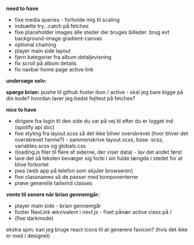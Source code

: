 

**need to have**
* fixe media queries - forholde mig til scaling
* indsætte try...catch på fetches
* fixe placeholder images alle steder der bruges billeder. brug evt background-image gradient-canvas
* optional chaining
* player main side layout
* fjern kategorier fra album detaljevisning
* fix scroll på album details
* fix navbar home page active link

**undersøge selv:**

**spørge brian:**
pushe til github
footer ikon / active - skal jeg bare kigge på din kode?
hvordan laver jeg bedst fejltest på fetches?

**nice to have**
* dirigere fra login til den side du var på vej til efter du er logget ind (spotify api doc)
* fixe styling fra layout.scss så det ikke bliver overskrevet (hvor bliver det overskrevet henne?) - sammenskrive layout.scss, base.	scss, variables.scss og globals.css
* (loading.js filer til flere af siderne, der viser data) - lav det andet først
* lave det så teksten bevæger sig forbi i sin fulde længde i stedet for at blive forkortet
* pwa (web app på telefon som skjuler browseren)
* fixe classnames så de passer med komponenterne
* prøve generelle tailwind classes

**vente til senere når brian gennemgår:**
* player main side - brian gennemgår
* footer NavLink ækvivalent i next.js - fixet pånær active class på /
* (fixe darkmode)

ekstra spm: kan jeg bruge react icons til at generere favicon? (hvis det ikke er med i designet)

